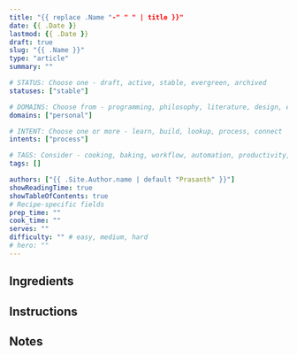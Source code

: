 ```yaml
---
title: "{{ replace .Name "-" " " | title }}"
date: {{ .Date }}
lastmod: {{ .Date }}
draft: true
slug: "{{ .Name }}"
type: "article"
summary: ""

# STATUS: Choose one - draft, active, stable, evergreen, archived
statuses: ["stable"]

# DOMAINS: Choose from - programming, philosophy, literature, design, entrepreneurship, personal
domains: ["personal"]

# INTENT: Choose one or more - learn, build, lookup, process, connect
intents: ["process"]

# TAGS: Consider - cooking, baking, workflow, automation, productivity, quick, comfort-food
tags: []

authors: ["{{ .Site.Author.name | default "Prasanth" }}"]
showReadingTime: true
showTableOfContents: true
# Recipe-specific fields
prep_time: ""
cook_time: ""
serves: ""
difficulty: "" # easy, medium, hard
# hero: ""
---
```


## Ingredients

## Instructions

## Notes